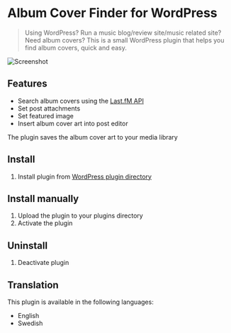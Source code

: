 # Album Cover Finder for WordPress

> Using WordPress? Run a music blog/review site/music related site? Need album covers?
> This is a small WordPress plugin that helps you find album covers, quick and easy.

![Screenshot](https://raw.github.com/urre/albumcoverfinder/master/screenshot-1.png)

## Features
+ Search album covers using the [Last.fM API](http://wordpress.org/plugins/album-cover-finder/www.lastfm.se/api)
+ Set post attachments
+ Set featured image
+ Insert album cover art into post editor

The plugin saves the album cover art to your media library

## Install
1. Install plugin from [WordPress plugin directory](http://wordpress.org/plugins/album-cover-finder/)

## Install manually
1. Upload the plugin to your plugins directory
2. Activate the plugin

## Uninstall
1. Deactivate plugin

## Translation

This plugin is available in the following languages:

+ English
+ Swedish